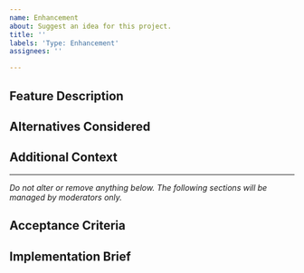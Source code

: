 ```yaml
---
name: Enhancement
about: Suggest an idea for this project.
title: ''
labels: 'Type: Enhancement'
assignees: ''

---
```


## Feature Description

<!-- A clear and concise description of what the problem is and what you want to happen. -->

## Alternatives Considered

<!-- A clear and concise description of any alternative solutions or features you've considered. -->

## Additional Context

<!-- Add any other context or screenshots about the feature request. -->

---

_Do not alter or remove anything below. The following sections will be managed by moderators only._

## Acceptance Criteria

<!-- One or more bullet points for acceptance criteria. -->

## Implementation Brief

<!-- One or more bullet points for how to technically implement the feature. -->
